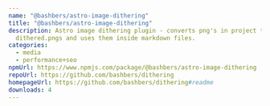 ```yaml
---
name: "@bashbers/astro-image-dithering"
title: "@bashbers/astro-image-dithering"
description: Astro image dithering plugin - converts png's in project to
  dithered.pngs and uses them inside markdown files.
categories:
  - media
  - performance+seo
npmUrl: https://www.npmjs.com/package/@bashbers/astro-image-dithering
repoUrl: https://github.com/bashbers/dithering
homepageUrl: https://github.com/bashbers/dithering#readme
downloads: 4
---
```

